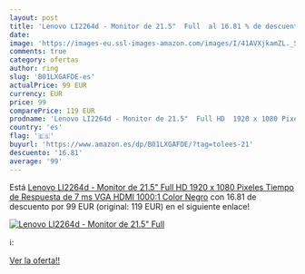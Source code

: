 ```yaml
---
layout: post
title: 'Lenovo LI2264d - Monitor de 21.5"  Full  al 16.81 % de descuento'
date: 
image: 'https://images-eu.ssl-images-amazon.com/images/I/41AVXjkamZL._SL200_.jpg'
comments: true
category: ofertas
author: ring
slug: 'B01LXGAFDE-es'
actualPrice: 99 EUR
currency: EUR
price: 99
comparePrice: 119 EUR
prodname: 'Lenovo LI2264d - Monitor de 21.5"  Full HD  1920 x 1080 Pixeles  Tiempo de Respuesta de 7 ms  VGA  HDMI  1000:1  Color Negro'
country: 'es'
flag: '🇪🇸'
buyurl: 'https://www.amazon.es/dp/B01LXGAFDE/?tag=tolees-21'
descuento: '16.81'
average: '99'
---
```


Está [Lenovo LI2264d - Monitor de 21.5"  Full HD  1920 x 1080 Pixeles  Tiempo de Respuesta de 7 ms  VGA  HDMI  1000:1  Color Negro](https://www.amazon.es/dp/B01LXGAFDE/?tag=tolees-21) con 16.81 de descuento por 99 EUR (original: 119 EUR) en el siguiente enlace!

[![Lenovo LI2264d - Monitor de 21.5"  Full ](https://images-eu.ssl-images-amazon.com/images/I/41AVXjkamZL._SL200_.jpg)](https://www.amazon.es/dp/B01LXGAFDE/?tag=tolees-21)

ℹ️:


[Ver la oferta!!](https://www.amazon.es/dp/B01LXGAFDE/?tag=tolees-21)
